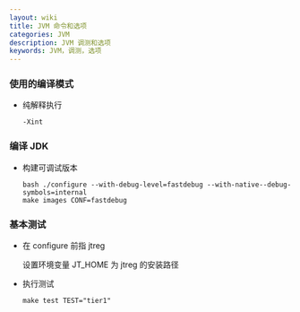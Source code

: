 ```yaml
---
layout: wiki
title: JVM 命令和选项
categories: JVM
description: JVM 调测和选项
keywords: JVM，调测，选项
---
```


### 使用的编译模式

- 纯解释执行

  ```
  -Xint
  ```

### 编译 JDK

- 构建可调试版本

  ```shell
  bash ./configure --with-debug-level=fastdebug --with-native--debug-symbols=internal
  make images CONF=fastdebug
  ```

### 基本测试

- 在 configure 前指 jtreg

  设置环境变量 JT_HOME 为 jtreg 的安装路径

- 执行测试

  ```shell
  make test TEST="tier1"
  ```
